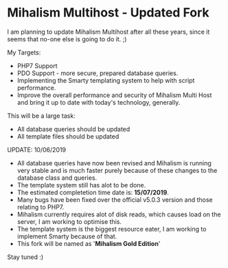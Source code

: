 <h1>Mihalism Multihost - Updated Fork</h1>

I am planning to update Mihalism Multihost after all these years, since it seems that no-one else is going to do it. ;)

My Targets:
<ul>
  <li>PHP7 Support</li>
  <li>PDO Support - more secure, prepared database queries.</li>
  <li>Implementing the Smarty templating system to help with script performance.</li>
  <li>Improve the overall performance and security of Mihalism Multi Host and bring it up to date with today's technology, generally.</li>
</ul>

This will be a large task:
<ul>
  <li>All database queries should be updated</li>
  <li>All template files should be updated</li>
</ul>
  
<p>
  UPDATE: 10/06/2019
  <ul>
    <li>All database queries have now been revised and Mihalism is running very stable and is much faster purely because of these changes to the database class and queries.</li>
    <li>The template system still has alot to be done.</li>
    <li>The estimated completetion time date is: <b>15/07/2019</b>.</li>
    <li>Many bugs have been fixed over the official v5.0.3 version and those relating to PHP7.</li>
    <li>Mihalism currently requires alot of disk reads, which causes load on the server, I am working to optimise this.</li>
    <li>The template system is the biggest resource eater, I am working to implement Smarty because of that.</li>
    <li>This fork will be named as '<b>Mihalism Gold Edition</b>'</li>
    </ul>
    Stay tuned :)
</p>
